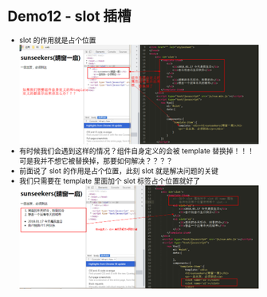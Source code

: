 # Demo12 - slot 插槽
- slot 的作用就是占个位置
![slot1](./img/slot1.png)  
- 有时候我们会遇到这样的情况？组件自身定义的会被 template 替换掉！！！可是我并不想它被替换掉，那要如何解决？？？？
- 前面说了 slot 的作用是占个位置，此刻 slot 就是解决问题的关键
- 我们只需要在 template 里面加个 slot 标签占个位置就好了  
![slot2](./img/slot2.png)